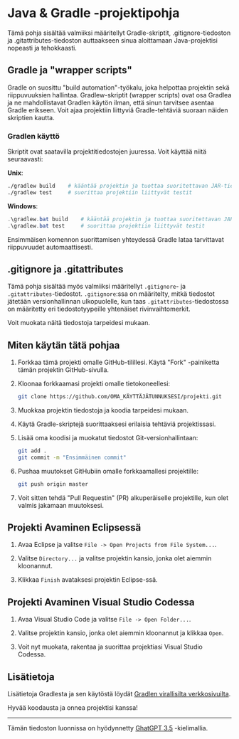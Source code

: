 # Java & Gradle -projektipohja

Tämä pohja sisältää valmiiksi määritellyt Gradle-skriptit, .gitignore-tiedoston ja .gitattributes-tiedoston auttaakseen sinua aloittamaan Java-projektisi nopeasti ja tehokkaasti.


## Gradle ja "wrapper scripts"

Gradle on suosittu "build automation"-työkalu, joka helpottaa projektin sekä riippuvuuksien hallintaa. Gradlew-skriptit (wrapper scripts) ovat osa Gradlea ja ne mahdollistavat Gradlen käytön ilman, että sinun tarvitsee asentaa Gradle erikseen. Voit ajaa projektiin liittyviä Gradle-tehtäviä suoraan näiden skriptien kautta.


### Gradlen käyttö

Skriptit ovat saatavilla projektitiedostojen juuressa. Voit käyttää niitä seuraavasti:

**Unix**:

```bash
./gradlew build    # kääntää projektin ja tuottaa suoritettavan JAR-tiedoston
./gradlew test     # suorittaa projektiin liittyvät testit
```

**Windows**:

```powershell
.\gradlew.bat build    # kääntää projektin ja tuottaa suoritettavan JAR-tiedoston
.\gradlew.bat test     # suorittaa projektiin liittyvät testit
```

Ensimmäisen komennon suorittamisen yhteydessä Gradle lataa tarvittavat riippuvuudet automaattisesti.


## .gitignore ja .gitattributes

Tämä pohja sisältää myös valmiiksi määritellyt `.gitignore`- ja `.gitattributes`-tiedostot. `.gitignore`:ssa on määritelty, mitkä tiedostot jätetään versionhallinnan ulkopuolelle, kun taas `.gitattributes`-tiedostossa on määritetty eri tiedostotyypeille yhtenäiset rivinvaihtomerkit.

Voit muokata näitä tiedostoja tarpeidesi mukaan.


## Miten käytän tätä pohjaa

1. Forkkaa tämä projekti omalle GitHub-tilillesi. Käytä "Fork" -painiketta tämän projektin GitHub-sivulla.

2. Kloonaa forkkaamasi projekti omalle tietokoneellesi:

   ```bash
   git clone https://github.com/OMA_KÄYTTÄJÄTUNNUKSESI/projekti.git
   ```

3. Muokkaa projektin tiedostoja ja koodia tarpeidesi mukaan.

4. Käytä Gradle-skriptejä suorittaaksesi erilaisia tehtäviä projektissasi.

5. Lisää oma koodisi ja muokatut tiedostot Git-versionhallintaan:

   ```bash
   git add .
   git commit -m "Ensimmäinen commit"
   ```

6. Pushaa muutokset GitHubiin omalle forkkaamallesi projektille:

   ```bash
   git push origin master
   ```

7. Voit sitten tehdä "Pull Requestin" (PR) alkuperäiselle projektille, kun olet valmis jakamaan muutoksesi.


## Projekti Avaminen Eclipsessä

1. Avaa Eclipse ja valitse `File -> Open Projects from File System...`.

2. Valitse `Directory...` ja valitse projektin kansio, jonka olet aiemmin kloonannut.

3. Klikkaa `Finish` avataksesi projektin Eclipse-ssä.


## Projekti Avaminen Visual Studio Codessa

1. Avaa Visual Studio Code ja valitse `File -> Open Folder...`.

2. Valitse projektin kansio, jonka olet aiemmin kloonannut ja klikkaa `Open`.

3. Voit nyt muokata, rakentaa ja suorittaa projektiasi Visual Studio Codessa.



## Lisätietoja

Lisätietoja Gradlesta ja sen käytöstä löydät [Gradlen virallisilta verkkosivuilta](https://gradle.org/).

Hyvää koodausta ja onnea projektisi kanssa!

-----

Tämän tiedoston luonnissa on hyödynnetty [GhatGPT 3.5](https://chat.openai.com/) -kielimallia.
